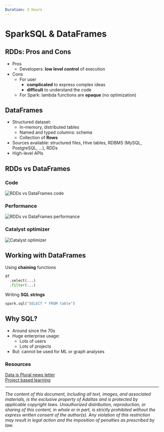 ```yaml
---
Duration: 3 hours
---
```


# SparkSQL & DataFrames

## RDDs: Pros and Cons

- Pros
  - Developers: **low level control** of execution
- Cons
  - For user
    - **complicated** to express complex ideas
    - **difficult** to understand the code
  - For Spark: lambda functions are **opaque** (no optimization)

## DataFrames

- Structured dataset:
  - In-memory, distributed tables
  - Named and typed columns: schema
  - Collection of **Rows**
- Sources available: structured files, Hive tables, RDBMS (MySQL, PostgreSQL, …), RDDs
- High-level APIs

## RDDs vs DataFrames

### Code

![RDDs vs DataFrames code](./image/rdd_dataframe_code.PNG)

### Performance

![RDDs vs DataFrames performance](./image/rdd_df_performance.PNG)

### Catalyst optimizer

![Catalyst optimizer](./image/catalyst_optimizer.png)

## Working with DataFrames

Using **chaining** functions

```python
df
  .select(...)
  .filter(...)
```

Writing **SQL strings**

```python
spark.sql("SELECT * FROM table")
```

## Why SQL?

- Around since the 70s
- Huge enterprise usage:
  - Lots of users
  - Lots of projects
- But: cannot be used for ML or graph analyses

### Resources

[Data is Plural news letter](https://www.data-is-plural.com/)  
[Project based learning](https://projectsbasedlearning.com/category/apache-spark-analytics/)  

---

*The content of this document, including all text, images, and associated materials, is the exclusive property of Adaltas and is protected by applicable copyright laws. Unauthorized distribution, reproduction, or sharing of this content, in whole or in part, is strictly prohibited without the express written consent of the author(s). Any violation of this restriction may result in legal action and the imposition of penalties as prescribed by law.*
